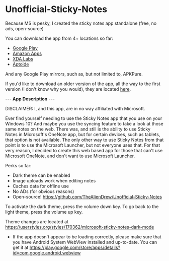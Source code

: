 # Unofficial-Sticky-Notes
Because MS is pesky, I created the sticky notes app standalone (free, no ads, open-source)

You can download the app from 4+ locations so far:
* [Google Play](https://play.google.com/store/apps/details?id=aliendrew.ms.stickynotes)
* [Amazon Apps](https://www.amazon.com/dp/B07XLK8KVC/ref=apps_sf_sta)
* [XDA Labs](https://labs.xda-developers.com/store/app/aliendrew.ms.stickynotes)
* [Aptoide](https://aliendrew-stickynotes.en.aptoide.com/?store_name=aliendrew)

And any Google Play mirrors, such as, but not limited to, APKPure.

If you'd like to download an older version of the app, all the way to the first version (I don't know why you would), they are located [here](https://aliendrew-stickynotes.en.aptoide.com/versions).

--- **App Description** ---

DISCLAIMER: I, and this app, are in no way affiliated with Microsoft.

Ever find yourself needing to use the Sticky Notes app that you use on your Windows 10? And maybe you use the syncing feature to take a look at those same notes on the web. There was, and still is the ability to use Sticky Notes in Microsoft's OneNote app, but for certain devices, such as tablets, that option is not available. The only other way to use Sticky Notes from that point is to use the Microsoft Launcher, but not everyone uses that. For that very reason, I decided to create this web based app for those that can't use Microsoft OneNote, and don't want to use Microsoft Launcher.

Perks so far:
* Dark theme can be enabled
* Image uploads work when editing notes
* Caches data for offline use
* No ADs (for obvious reasons)
* Open-source! https://github.com/TheAlienDrew/Unofficial-Sticky-Notes

To activate the dark theme, press the volume down key. To go back to the light theme, press the volume up key.

Theme changes are located at https://userstyles.org/styles/170362/microsoft-sticky-notes-dark-mode

* If the app doesn't appear to be loading correctly, please make sure that you have Android System WebView installed and up-to-date. You can get it at https://play.google.com/store/apps/details?id=com.google.android.webview
